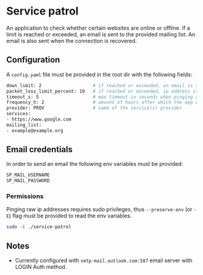 # Service patrol

An application to check whether certain websites are online or offline. If a limit is reached or exceeded, an email is sent to the provided mailing list. An email is also sent when the connection is recovered.

## Configuration

A `config.yaml` file must be provided in the root dir with the following fields: 
```bash
down_limit: 2                   # if reached or exceeded, an email is sent
packet_loss_limit_percent: 10   # if reached or exceeded, ip address is considered unavailable
timeout_s: 5                    # max timeout in seconds when pinging an address
frequency_h: 2                  # amount of hours after which the app will be run again as configured in cron
provider: PROV                  # name of the service(s) provider
services:
- https://www.google.com
mailing_list:
- example@example.org
```

## Email credentials

In order to send an email the following env variables must be provided:
```bash
SP_MAIL_USERNAME
SP_MAIL_PASSWORD
```

### Permissions

Pinging raw ip addresses requires sudo privileges, thus `--preserve-env` (or `-E`) flag must be provided to read the env variables.

```bash
sudo -E ./service-patrol
```

## Notes

- Currently configured with `smtp-mail.outlook.com:587` email server with LOGIN Auth method.